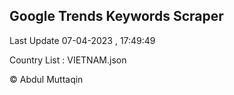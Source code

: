 

## Google Trends Keywords Scraper 
 
Last Update 07-04-2023 , 17:49:49

Country List :
VIETNAM.json



© Abdul Muttaqin 
